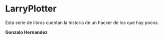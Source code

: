 # LarryPlotter

Esta serie de libros cuentan la historia de un hacker de los que hay pocos.

**Gonzalo Hernandez**
